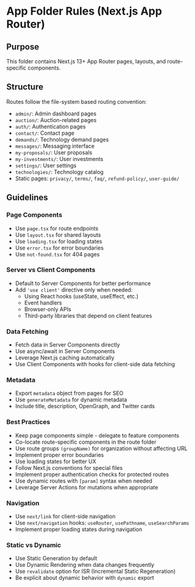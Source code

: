 # App Folder Rules (Next.js App Router)

## Purpose
This folder contains Next.js 13+ App Router pages, layouts, and route-specific components.

## Structure
Routes follow the file-system based routing convention:
- `admin/`: Admin dashboard pages
- `auction/`: Auction-related pages
- `auth/`: Authentication pages
- `contact/`: Contact page
- `demands/`: Technology demand pages
- `messages/`: Messaging interface
- `my-proposals/`: User proposals
- `my-investments/`: User investments
- `settings/`: User settings
- `technologies/`: Technology catalog
- Static pages: `privacy/`, `terms/`, `faq/`, `refund-policy/`, `user-guide/`

## Guidelines

### Page Components
- Use `page.tsx` for route endpoints
- Use `layout.tsx` for shared layouts
- Use `loading.tsx` for loading states
- Use `error.tsx` for error boundaries
- Use `not-found.tsx` for 404 pages

### Server vs Client Components
- Default to Server Components for better performance
- Add `'use client'` directive only when needed:
  - Using React hooks (useState, useEffect, etc.)
  - Event handlers
  - Browser-only APIs
  - Third-party libraries that depend on client features

### Data Fetching
- Fetch data in Server Components directly
- Use async/await in Server Components
- Leverage Next.js caching automatically
- Use Client Components with hooks for client-side data fetching

### Metadata
- Export `metadata` object from pages for SEO
- Use `generateMetadata` for dynamic metadata
- Include title, description, OpenGraph, and Twitter cards

### Best Practices
- Keep page components simple - delegate to feature components
- Co-locate route-specific components in the route folder
- Use route groups `(groupName)` for organization without affecting URL
- Implement proper error boundaries
- Use loading states for better UX
- Follow Next.js conventions for special files
- Implement proper authentication checks for protected routes
- Use dynamic routes with `[param]` syntax when needed
- Leverage Server Actions for mutations when appropriate

### Navigation
- Use `next/link` for client-side navigation
- Use `next/navigation` hooks: `useRouter`, `usePathname`, `useSearchParams`
- Implement proper loading states during navigation

### Static vs Dynamic
- Use Static Generation by default
- Use Dynamic Rendering when data changes frequently
- Use `revalidate` option for ISR (Incremental Static Regeneration)
- Be explicit about dynamic behavior with `dynamic` export
